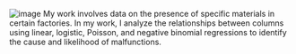 ![image](https://github.com/user-attachments/assets/28cdbfca-7850-45ad-8098-0c222f566177)
My work involves data on the presence of specific materials in certain factories.
In my work, I analyze the relationships between columns using linear, logistic, Poisson, and negative binomial regressions to identify the cause and likelihood of malfunctions.
